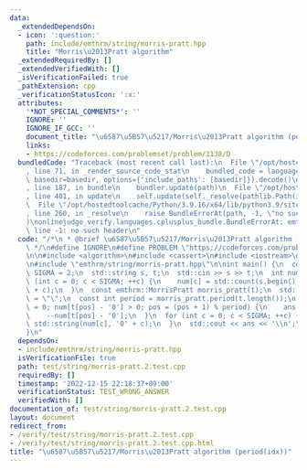 ```yaml
---
data:
  _extendedDependsOn:
  - icon: ':question:'
    path: include/emthrm/string/morris-pratt.hpp
    title: "Morris\u2013Pratt algorithm"
  _extendedRequiredBy: []
  _extendedVerifiedWith: []
  _isVerificationFailed: true
  _pathExtension: cpp
  _verificationStatusIcon: ':x:'
  attributes:
    '*NOT_SPECIAL_COMMENTS*': ''
    IGNORE: ''
    IGNORE_IF_GCC: ''
    document_title: "\u6587\u5B57\u5217/Morris\u2013Pratt algorithm (period(idx))"
    links:
    - https://codeforces.com/problemset/problem/1138/D
  bundledCode: "Traceback (most recent call last):\n  File \"/opt/hostedtoolcache/Python/3.9.16/x64/lib/python3.9/site-packages/onlinejudge_verify/documentation/build.py\"\
    , line 71, in _render_source_code_stat\n    bundled_code = language.bundle(stat.path,\
    \ basedir=basedir, options={'include_paths': [basedir]}).decode()\n  File \"/opt/hostedtoolcache/Python/3.9.16/x64/lib/python3.9/site-packages/onlinejudge_verify/languages/cplusplus.py\"\
    , line 187, in bundle\n    bundler.update(path)\n  File \"/opt/hostedtoolcache/Python/3.9.16/x64/lib/python3.9/site-packages/onlinejudge_verify/languages/cplusplus_bundle.py\"\
    , line 401, in update\n    self.update(self._resolve(pathlib.Path(included), included_from=path))\n\
    \  File \"/opt/hostedtoolcache/Python/3.9.16/x64/lib/python3.9/site-packages/onlinejudge_verify/languages/cplusplus_bundle.py\"\
    , line 260, in _resolve\n    raise BundleErrorAt(path, -1, \"no such header\"\
    )\nonlinejudge_verify.languages.cplusplus_bundle.BundleErrorAt: emthrm/string/morris-pratt.hpp:\
    \ line -1: no such header\n"
  code: "/*\n * @brief \u6587\u5B57\u5217/Morris\u2013Pratt algorithm (period(idx))\n\
    \ */\n#define IGNORE\n#define PROBLEM \"https://codeforces.com/problemset/problem/1138/D\"\
    \n\n#include <algorithm>\n#include <cassert>\n#include <iostream>\n#include <string>\n\
    \n#include \"emthrm/string/morris-pratt.hpp\"\n\nint main() {\n  constexpr int\
    \ SIGMA = 2;\n  std::string s, t;\n  std::cin >> s >> t;\n  int num[2];\n  for\
    \ (int c = 0; c < SIGMA; ++c) {\n    num[c] = std::count(s.begin(), s.end(), '0'\
    \ + c);\n  }\n  const emthrm::MorrisPratt morris_pratt(t);\n  std::string ans\
    \ = \"\";\n  const int period = morris_pratt.period(t.length());\n  for (int pos\
    \ = 0; num[t[pos] - '0'] > 0; pos = (pos + 1) % period) {\n    ans += t[pos];\n\
    \    --num[t[pos] - '0'];\n  }\n  for (int c = 0; c < SIGMA; ++c) {\n    ans +=\
    \ std::string(num[c], '0' + c);\n  }\n  std::cout << ans << '\\n';\n  return 0;\n\
    }\n"
  dependsOn:
  - include/emthrm/string/morris-pratt.hpp
  isVerificationFile: true
  path: test/string/morris-pratt.2.test.cpp
  requiredBy: []
  timestamp: '2022-12-15 22:18:37+09:00'
  verificationStatus: TEST_WRONG_ANSWER
  verifiedWith: []
documentation_of: test/string/morris-pratt.2.test.cpp
layout: document
redirect_from:
- /verify/test/string/morris-pratt.2.test.cpp
- /verify/test/string/morris-pratt.2.test.cpp.html
title: "\u6587\u5B57\u5217/Morris\u2013Pratt algorithm (period(idx))"
---
```

